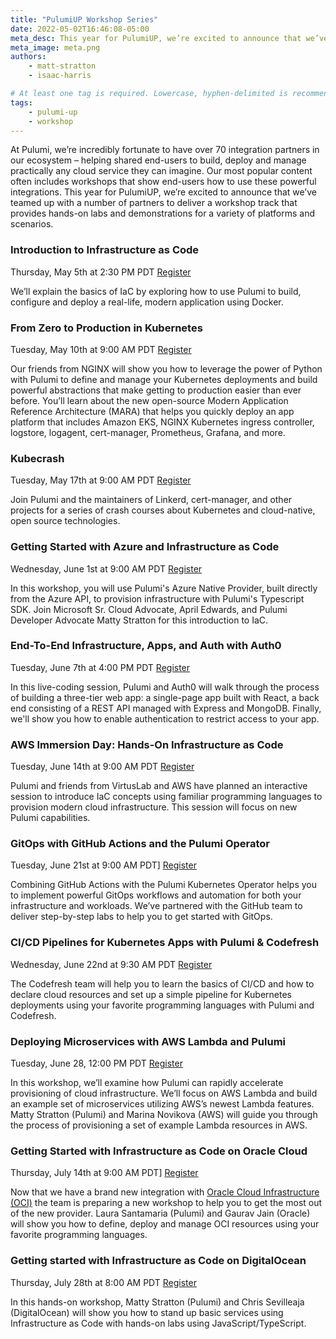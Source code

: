 ```yaml
---
title: "PulumiUP Workshop Series"
date: 2022-05-02T16:46:08-05:00
meta_desc: This year for PulumiUP, we’re excited to announce that we’ve teamed up with a number of partners to deliver a workshop track!
meta_image: meta.png
authors:
    - matt-stratton
    - isaac-harris

# At least one tag is required. Lowercase, hyphen-delimited is recommended.
tags:
    - pulumi-up
    - workshop
---
```


At Pulumi, we’re incredibly fortunate to have over 70 integration partners in our ecosystem – helping shared end-users to build, deploy and manage practically any cloud service they can imagine. Our most popular content often includes workshops that show end-users how to use these powerful integrations. This year for PulumiUP, we’re excited to announce that we’ve teamed up with a number of partners to deliver a workshop track that provides hands-on labs and demonstrations for a variety of platforms and scenarios.

<!--more-->
### Introduction to Infrastructure as Code

Thursday, May 5th at 2:30 PM PDT
[Register](https://www.pulumi.com/resources/introduction-to-infrastructure-as-code)

We’ll explain the basics of IaC by exploring how to use Pulumi to build, configure and deploy a real-life, modern application using Docker.

### From Zero to Production in Kubernetes

Tuesday, May 10th at 9:00 AM PDT
[Register](https://www.pulumi.com/resources/from-zero-to-production-in-kubernetes)

Our friends from NGINX will show you how to leverage the power of Python with Pulumi to define and manage your Kubernetes deployments and build powerful abstractions that make getting to production easier than ever before. You’ll learn about the new open-source Modern Application Reference Architecture (MARA) that helps you quickly deploy an app platform that includes Amazon EKS, NGINX Kubernetes ingress controller, logstore, logagent, cert-manager, Prometheus, Grafana, and more.

### Kubecrash

Tuesday, May 17th at 9:00 AM PDT
[Register](https://www.kubecrash.io/?utm_campaign=pulumiup-2022&utm_source=web&utm_medium=partners&utm_content=pulumi)

Join Pulumi and the maintainers of Linkerd, cert-manager, and other projects for a series of crash courses about Kubernetes and cloud-native, open source technologies.

### Getting Started with Azure and Infrastructure as Code

Wednesday, June 1st at 9:00 AM PDT
[Register](https://www.pulumi.com/resources/getting-started-with-azure-native)

In this workshop, you will use Pulumi's Azure Native Provider, built directly from the Azure API, to provision infrastructure with Pulumi's Typescript SDK. Join Microsoft Sr. Cloud Advocate, April Edwards, and Pulumi Developer Advocate Matty Stratton for this introduction to IaC.

### End-To-End Infrastructure, Apps, and Auth with Auth0

Tuesday, June 7th at 4:00 PM PDT
[Register](https://www.pulumi.com/resources/end-to-end-infrastructure-apps-and-auth-with-pulumi-and-auth0)

In this live-coding session, Pulumi and Auth0 will walk through the process of building a three-tier web app: a single-page app built with React, a back end consisting of a REST API managed with Express and MongoDB. Finally, we'll show you how to enable authentication to restrict access to your app.

### AWS Immersion Day: Hands-On Infrastructure as Code

Tuesday, June 14th at 9:00 AM PDT
[Register](https://www.pulumi.com/resources/aws-immersion-day-hands-on-infrastructure-as-code)

Pulumi and friends from VirtusLab and AWS have planned an interactive session to introduce IaC concepts using familiar programming languages to provision modern cloud infrastructure. This session will focus on new Pulumi capabilities.

### GitOps with GitHub Actions and the Pulumi Operator

Tuesday, June 21st at 9:00 AM PDT]
[Register](https://www.pulumi.com/resources/gitops-with-github-actions-and-the-pulumi-operator)

Combining GitHub Actions with the Pulumi Kubernetes Operator helps you to implement powerful GitOps workflows and automation for both your infrastructure and workloads. We’ve partnered with the GitHub team to deliver step-by-step labs to help you to get started with GitOps.

### CI/CD Pipelines for Kubernetes Apps with Pulumi & Codefresh

Wednesday, June 22nd at 9:30 AM PDT
[Register](https://www.pulumi.com/resources/ci-cd-pipelines-for-kubernetes-apps-with-codefresh)

The Codefresh team will help you to learn the basics of CI/CD and how to declare cloud resources and set up a simple pipeline for Kubernetes deployments using your favorite programming languages with Pulumi and Codefresh.

### Deploying Microservices with AWS Lambda and Pulumi

Tuesday, June 28, 12:00 PM PDT
[Register](https://webinars.devops.com/pulumi-aws-workshop?utm_campaign=%242022.06.28%24_Pulumi_Workshop_DO&utm_source=Pulumi)

In this workshop, we’ll examine how Pulumi can rapidly accelerate provisioning of cloud infrastructure. We’ll focus on AWS Lambda and build an example set of microservices utilizing AWS’s newest Lambda features. Matty Stratton (Pulumi) and Marina Novikova (AWS) will guide you through the process of provisioning a set of example Lambda resources in AWS.

### Getting Started with Infrastructure as Code on Oracle Cloud

Thursday, July 14th at 9:00 AM PDT]
[Register](https://www.pulumi.com/resources/getting-started-with-infrastructure-as-code-on-oracle-cloud)

Now that we have a brand new integration with [Oracle Cloud Infrastructure (OCI)](https://www.pulumi.com/registry/packages/oci) the team is preparing a new workshop to help you to get the most out of the new provider. Laura Santamaria (Pulumi) and Gaurav Jain (Oracle) will show you how to define, deploy and manage OCI resources using your favorite programming languages.  

### Getting started with Infrastructure as Code on DigitalOcean

Thursday, July 28th at 8:00 AM PDT
[Register](https://www.pulumi.com/resources/getting-started-with-infrastructure-as-code-on-digital-ocean)

In this hands-on workshop, Matty Stratton (Pulumi) and Chris Sevilleaja (DigitalOcean) will show you how to stand up basic services using Infrastructure as Code with hands-on labs using JavaScript/TypeScript.
